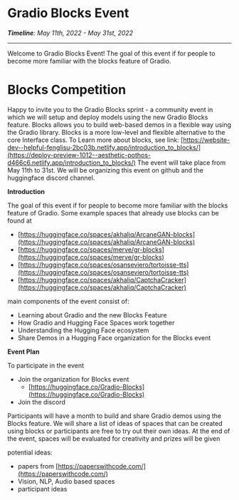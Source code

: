 # Gradio Blocks Event


_**Timeline**: May 11th, 2022 - May 31st, 2022_

---

Welcome to Gradio Blocks Event! The goal of this event if for people to become more familiar with the blocks feature of Gradio. 

# Blocks Competition

Happy to invite you to the Gradio Blocks sprint - a community event in which we will setup and deploy models using the new Gradio Blocks feature. Blocks allows you to build web-based demos in a flexible way using the Gradio library. Blocks is a more low-level and flexible alternative to the core Interface class. To Learn more about blocks, see link: [https://website-dev--helpful-fenglisu-2bc03b.netlify.app/introduction_to_blocks/](https://deploy-preview-1012--aesthetic-pothos-d466c6.netlify.app/introduction_to_blocks/) The event will take place from May 11th to 31st. We will be organizing this event on github and the huggingface discord channel.

**Introduction**

The goal of this event if for people to become more familiar with the blocks feature of Gradio. Some example spaces that already use blocks can be found at 

- [https://huggingface.co/spaces/akhaliq/ArcaneGAN-blocks](https://huggingface.co/spaces/akhaliq/ArcaneGAN-blocks)
- [https://huggingface.co/spaces/merve/gr-blocks](https://huggingface.co/spaces/merve/gr-blocks)
- [https://huggingface.co/spaces/osanseviero/tortoisse-tts](https://huggingface.co/spaces/osanseviero/tortoisse-tts)
- [https://huggingface.co/spaces/akhaliq/CaptchaCracker](https://huggingface.co/spaces/akhaliq/CaptchaCracker)

main components of the event consist of:

- Learning about Gradio and the new Blocks Feature
- How Gradio and Hugging Face Spaces work together
- Understanding the Hugging Face ecosystem
- Share Demos in a Hugging Face organization for the Blocks event

**Event Plan**

To participate in the event

- Join the organization for Blocks event
    - [https://huggingface.co/Gradio-Blocks](https://huggingface.co/Gradio-Blocks)
- Join the discord

Participants will have a month to build and share Gradio demos using the Blocks feature. We will share a list of ideas of spaces that can be created using blocks or participants are free to try out their own ideas. At the end of the event, spaces will be evaluated for creativity and prizes will be given 

potential ideas: 

- papers from [https://paperswithcode.com/](https://paperswithcode.com/)
- Vision, NLP, Audio based spaces
- participant ideas
